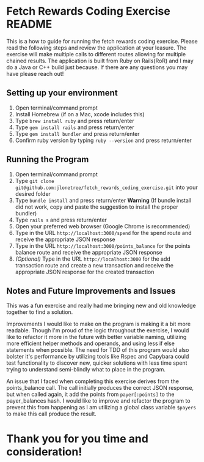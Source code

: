 # Fetch Rewards Coding Exercise README

This is a how to guide for running the fetch rewards coding exercise. Please read the following steps and review the application at your leasure. The exercise will make multiple calls to different routes allowing for multiple chained results. The application is built from Ruby on Rails(RoR) and I may do a Java or C++ build just because. If there are any questions you may have please reach out!

## Setting up your environment

1. Open terminal/command prompt
2. Install Homebrew (if on a Mac, xcode includes this)
3. Type `brew install ruby` and press return/enter
4. Type `gem install rails` and press return/enter
5. Type `gem install bundler` and press return/enter
6. Confirm ruby version by typing `ruby --version` and press return/enter

## Running the Program

1.  Open terminal/command prompt
2.  Type `git clone git@github.com:jlonetree/fetch_rewards_coding_exercise.git` into your desired folder
3.  Type `bundle install` and press return/enter **Warning** (If bundle install did not work, copy and paste the suggestion to install the proper bundler)
4.  Type `rails s` and press return/enter
5.  Open your preferred web browser (Google Chrome is recommended)
6.  Type in the URL `http://localhost:3000/spend` for the spend route and receive the appropriate JSON response
7.  Type in the URL `http://localhost:3000/points_balance` for the points balance route and receive the appropriate JSON response
8.  _(Optional)_ Type in the URL `http://localhost:3000` for the add transaction route and create a new transaction and receive the appropriate JSON response for the created transaction

## Notes and Future Improvements and Issues

This was a fun exercise and really had me bringing new and old knowledge together to find a solution.

Improvements I would like to make on the program is making it a bit more readable. Though I'm proud of the logic throughout the exercise, I would like to refactor it more in the future with better variable naming, utilizing more efficient helper methods and operands, and using less if else statements when possible. The need for TDD of this program would also bolster it's performance by utilizing tools like Rspec and Capybara could test functionality to discover new, quicker solutions with less time spent trying to understand semi-blindly what to place in the program.

An issue that I faced when completing this exercise derives from the points_balance call. The call initially produces the correct JSON response, but when called again, it add the points from `payer[:points]` to the payer_balances hash. I would like to improve and refactor the program to prevent this from happening as I am utilizing a global class variable `$payers` to make this call produce the result.

# Thank you for you time and consideration!
